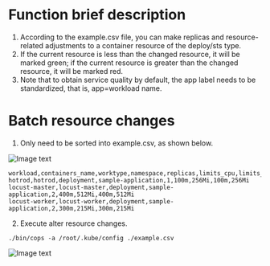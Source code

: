 # Function brief description
1. According to the example.csv file, you can make replicas and resource-related adjustments to a container resource of the deploy/sts type.
2. If the current resource is less than the changed resource, it will be marked green; if the current resource is greater than the changed resource, it will be marked red.
3. Note that to obtain service quality by default, the app label needs to be standardized, that is, app=workload name.

# Batch resource changes
1. Only need to be sorted into example.csv, as shown below.

![Image text](https://mirrors.infvie.org/image/cops/example.png)

```
workload,containers_name,worktype,namespace,replicas,limits_cpu,limits_memory,requests_cpu,requests_memory
hotrod,hotrod,deployment,sample-application,1,100m,256Mi,100m,256Mi
locust-master,locust-master,deployment,sample-application,2,400m,512Mi,400m,512Mi
locust-worker,locust-worker,deployment,sample-application,2,300m,215Mi,300m,215Mi
```

2. Execute alter resource changes.

```
./bin/cops -a /root/.kube/config ./example.csv
```

![Image text](https://mirrors.infvie.org/image/cops/cops-run.png)